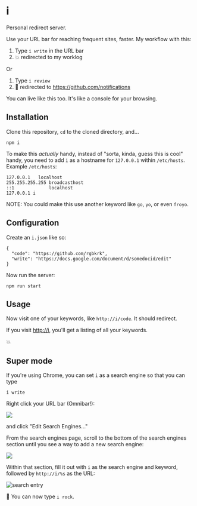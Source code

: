 # i

Personal redirect server.

Use your URL bar for reaching frequent sites, faster. My workflow with this:

1. Type `i write` in the URL bar
2. :boom: redirected to my worklog

Or

1. Type `i review`
2. :tada: redirected to https://github.com/notifications

You can live like this too. It's like a console for your browsing.

## Installation

Clone this repository, `cd` to the cloned directory, and...

```
npm i
```

To make this _actually_ handy, instead of "sorta, kinda, guess this is cool" handy, you need to add `i` as a hostname for `127.0.0.1` within `/etc/hosts`. Example `/etc/hosts`:

```
127.0.0.1	localhost
255.255.255.255	broadcasthost
::1             localhost
127.0.0.1 i
```

NOTE: You could make this use another keyword like `go`, `yo`, or even `froyo`.

## Configuration

Create an `i.json` like so:

```
{
  "code": "https://github.com/rgbkrk",
  "write": "https://docs.google.com/document/d/somedocid/edit"
}
```

Now run the server:

```
npm run start
```

## Usage

Now visit one of your keywords, like `http://i/code`. It should redirect.

If you visit [http://i](http://i), you'll get a listing of all your keywords.

:boom:

## Super mode

If you're using Chrome, you can set `i` as a search engine so that you can type

```
i write
```

Right click your URL bar (Omnibar!):

![](http://i.imgur.com/dTTouDd.png)

and click "Edit Search Engines..."

From the search engines page, scroll to the bottom of the search engines section until you see a way to add a new search engine:

![](http://i.imgur.com/ym0UiQa.png)

Within that section, fill it out with `i` as the search engine and keyword, followed by `http://i/%s` as the URL:

![search entry](http://i.imgur.com/dzunSYT.png)

:tada: You can now type `i rock`.
